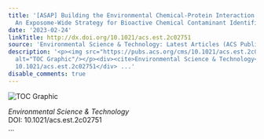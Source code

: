```yaml
---
title: '[ASAP] Building the Environmental Chemical-Protein Interaction Network (eCPIN):
  An Exposome-Wide Strategy for Bioactive Chemical Contaminant Identification'
date: '2023-02-24'
linkTitle: http://dx.doi.org/10.1021/acs.est.2c02751
source: 'Environmental Science & Technology: Latest Articles (ACS Publications)'
description: '<p><img src="https://pubs.acs.org/cms/10.1021/acs.est.2c02751/asset/images/medium/es2c02751_0004.gif"
  alt="TOC Graphic"/></p><div><cite>Environmental Science & Technology</cite></div><div>DOI:
  10.1021/acs.est.2c02751</div> ...'
disable_comments: true
---
```

<p><img src="https://pubs.acs.org/cms/10.1021/acs.est.2c02751/asset/images/medium/es2c02751_0004.gif" alt="TOC Graphic"/></p><div><cite>Environmental Science & Technology</cite></div><div>DOI: 10.1021/acs.est.2c02751</div> ...